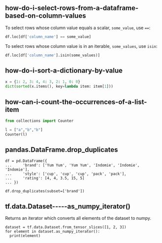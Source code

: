 ## how-do-i-select-rows-from-a-dataframe-based-on-column-values

To select rows whose column value equals a scalar, `some_value`, use `==`:

```py
df.loc[df['column_name'] == some_value]
```

To select rows whose column value is in an iterable, `some_values`, use `isin`:

```py
df.loc[df['column_name'].isin(some_values)]
```

## how-do-i-sort-a-dictionary-by-value

```py
x = {1: 2, 3: 4, 4: 3, 2: 1, 0: 0}
dict(sorted(x.items(), key=lambda item: item[1]))
```

## how-can-i-count-the-occurrences-of-a-list-item

```py
from collections import Counter

l = ["a","b","b"]
Counter(l)
```

## pandas.DataFrame.drop_duplicates

```
df = pd.DataFrame({
...     'brand': ['Yum Yum', 'Yum Yum', 'Indomie', 'Indomie', 'Indomie'],
...     'style': ['cup', 'cup', 'cup', 'pack', 'pack'],
...     'rating': [4, 4, 3.5, 15, 5]
... })

df.drop_duplicates(subset=['brand'])
```

## tf.data.Dataset-----as_numpy_iterator()

Returns an iterator which converts all elements of the dataset to numpy.

```
dataset = tf.data.Dataset.from_tensor_slices([1, 2, 3])
for element in dataset.as_numpy_iterator():
  print(element)
```